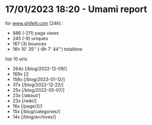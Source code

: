 # 17/01/2023 18:20 - Umami report
for www.shifeiti.com [24h] :

 - 886 (-211) page views
 - 245 (-9) uniques
 - 167 (3) bounces
 - 16h 10' 35'' (-6h 7' 44'') totaltime


top 10 urls:
 - 264x [/blog/2022-12-09/]
 - 169x [/]
 - 158x [/blog/2023-01-12/]
 - 37x [/blog/2022-12-22/]
 - 25x [/blog/2022-05-07/]
 - 23x [/about/]
 - 23x [/wiki/]
 - 16x [/page/2/]
 - 15x [/blog/categories/]
 - 14x [/blog/archives/]


